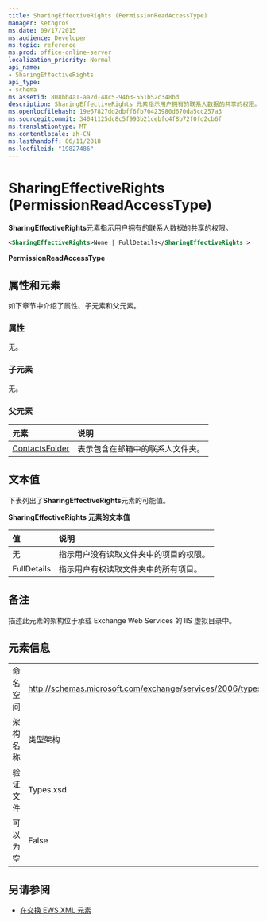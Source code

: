 ```yaml
---
title: SharingEffectiveRights (PermissionReadAccessType)
manager: sethgros
ms.date: 09/17/2015
ms.audience: Developer
ms.topic: reference
ms.prod: office-online-server
localization_priority: Normal
api_name:
- SharingEffectiveRights
api_type:
- schema
ms.assetid: 808bb4a1-aa2d-48c5-94b3-551b52c348bd
description: SharingEffectiveRights 元素指示用户拥有的联系人数据的共享的权限。
ms.openlocfilehash: 19e67827dd2dbff6fb70423980d670da5cc257a3
ms.sourcegitcommit: 34041125dc8c5f993b21cebfc4f8b72f0fd2cb6f
ms.translationtype: MT
ms.contentlocale: zh-CN
ms.lasthandoff: 06/11/2018
ms.locfileid: "19827486"
---
```

# <a name="sharingeffectiverights-permissionreadaccesstype"></a>SharingEffectiveRights (PermissionReadAccessType)

**SharingEffectiveRights**元素指示用户拥有的联系人数据的共享的权限。 
  
```XML
<SharingEffectiveRights>None | FullDetails</SharingEffectiveRights >
```

 **PermissionReadAccessType**
## <a name="attributes-and-elements"></a>属性和元素

如下章节中介绍了属性、子元素和父元素。
  
### <a name="attributes"></a>属性

无。
  
### <a name="child-elements"></a>子元素

无。
  
### <a name="parent-elements"></a>父元素

|**元素**|**说明**|
|:-----|:-----|
|[ContactsFolder](contactsfolder.md) <br/> |表示包含在邮箱中的联系人文件夹。  <br/> |
   
## <a name="text-value"></a>文本值

下表列出了**SharingEffectiveRights**元素的可能值。 
  
**SharingEffectiveRights 元素的文本值**

|**值**|**说明**|
|:-----|:-----|
|无  <br/> |指示用户没有读取文件夹中的项目的权限。  <br/> |
|FullDetails  <br/> |指示用户有权读取文件夹中的所有项目。  <br/> |
   
## <a name="remarks"></a>备注

描述此元素的架构位于承载 Exchange Web Services 的 IIS 虚拟目录中。
  
## <a name="element-information"></a>元素信息

|||
|:-----|:-----|
|命名空间  <br/> |http://schemas.microsoft.com/exchange/services/2006/types  <br/> |
|架构名称  <br/> |类型架构  <br/> |
|验证文件  <br/> |Types.xsd  <br/> |
|可以为空  <br/> |False  <br/> |
   
## <a name="see-also"></a>另请参阅



- [在交换 EWS XML 元素](ews-xml-elements-in-exchange.md)

